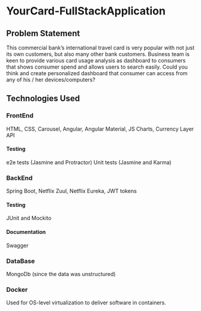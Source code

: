 # YourCard-FullStackApplication

## Problem Statement
This commercial bank’s international travel card is very popular with not just its own customers, but also many other bank customers. Business team is keen to provide
various card usage analysis as dashboard to consumers that shows consumer spend and allows users to search easily.
Could you think and create personalized dashboard that consumer can access from any of his / her devices/computers?

## Technologies Used

### FrontEnd
HTML, CSS, Carousel, Angular, Angular Material, JS Charts, Currency Layer API
#### Testing
e2e tests (Jasmine and Protractor)
Unit tests (Jasmine and Karma)

### BackEnd
Spring Boot, Netflix Zuul, Netflix Eureka, JWT tokens
#### Testing
JUnit and Mockito
#### Documentation
Swagger

### DataBase
MongoDb (since the data was unstructured)

### Docker
Used for  OS-level virtualization to deliver software in containers.
